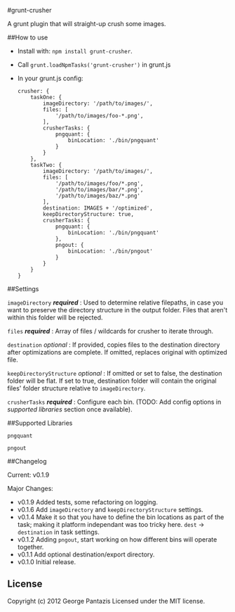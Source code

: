 #grunt-crusher

A grunt plugin that will straight-up crush some images.

##How to use

* Install with: ```npm install grunt-crusher```.
* Call ```grunt.loadNpmTasks('grunt-crusher')``` in grunt.js

* In your grunt.js config:

	```
	crusher: {
		taskOne: {
			imageDirectory: '/path/to/images/',
			files: [
				'/path/to/images/foo-*.png',
			],
			crusherTasks: {
				pngquant: {
					binLocation: './bin/pngquant'
				}
			}
		},
		taskTwo: {
			imageDirectory: '/path/to/images/',
			files: [
				'/path/to/images/foo/*.png',
				'/path/to/images/bar/*.png',
				'/path/to/images/baz/*.png'
			],
			destination: IMAGES + '/optimized',
			keepDirectoryStructure: true,
			crusherTasks: {
				pngquant: {
					binLocation: './bin/pngquant'
				},
				pngout: {
					binLocation: './bin/pngout'
				}
			}
		}
	}
	```

##Settings

`imageDirectory` ***required*** : Used to determine relative filepaths, in case you want to preserve the directory structure in the output folder. Files that aren't within this folder will be rejected.

`files` ***required*** : Array of files / wildcards for crusher to iterate through.

`destination` *optional* : If provided, copies files to the destination directory after optimizations are complete. If omitted, replaces original with optimized file.

`keepDirectoryStructure` *optional* : If omitted or set to false, the destination folder will be flat. If set to true, destination folder will contain the original files' folder structure relative to `imageDirectory`.

`crusherTasks` ***required*** : Configure each bin. (TODO: Add config options in *supported libraries* section once available).

##Supported Libraries

`pngquant`

`pngout`

##Changelog

Current: v0.1.9

Major Changes:

* v0.1.9 Added tests, some refactoring on logging.
* v0.1.6 Add `imageDirectory` and `keepDirectoryStructure` settings.
* v0.1.4 Make it so that you have to define the bin locations as part of the task; making it platform independant was too tricky here. `dest` -> `destination` in task settings.
* v0.1.2 Adding `pngout`, start working on how different bins will operate together.
* v0.1.1 Add optional destination/export directory.
* v0.1.0 Initial release.


## License
Copyright (c) 2012 George Pantazis
Licensed under the MIT license.
